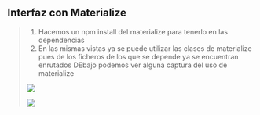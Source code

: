 ## Interfaz con Materialize
> 1) Hacemos un npm install del materialize para tenerlo en las dependencias  
> 2) En las mismas vistas ya se puede utilizar las clases de materialize pues de los ficheros de los que se depende ya se encuentran enrutados
> DEbajo podemos ver alguna captura del uso de materialize
>
> ![](/imagenes/practica_sessiones_cookie/home.png)
>
> ![](/imagenes/practica_sessiones_cookie/login.png)

